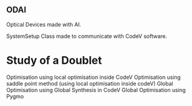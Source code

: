 ## ODAI
Optical Devices made with AI.

SystemSetup Class made to communicate with CodeV software. 

# Study of a Doublet 
Optimisation using local optimisation inside CodeV
Optimisation using saddle point method (using local optimisation inside codeV)
Global Optimisation using Global Synthesis in CodeV
Global Optimisation using Pygmo



